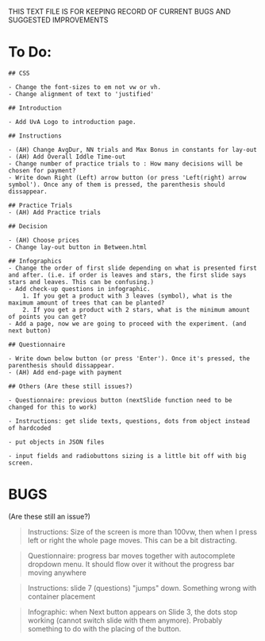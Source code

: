 THIS TEXT FILE IS FOR KEEPING RECORD OF CURRENT BUGS AND SUGGESTED IMPROVEMENTS


# To Do:

    ## CSS 

    - Change the font-sizes to em not vw or vh. 
    - Change alignment of text to 'justified'
    
    ## Introduction

    - Add UvA Logo to introduction page. 

    ## Instructions

    - (AH) Change AvgDur, NN trials and Max Bonus in constants for lay-out
    - (AH) Add Overall Iddle Time-out
    - Change number of practice trials to : How many decisions will be chosen for payment?
    - Write down Right (Left) arrow button (or press 'Left(right) arrow symbol'). Once any of them is pressed, the parenthesis should dissappear.

    ## Practice Trials
    - (AH) Add Practice trials

    ## Decision

    - (AH) Choose prices
    - Change lay-out button in Between.html

    ## Infographics
    - Change the order of first slide depending on what is presented first and after. (i.e. if order is leaves and stars, the first slide says stars and leaves. This can be confusing.)
    - Add check-up questions in infographic. 
        1. If you get a product with 3 leaves (symbol), what is the maximum amount of trees that can be planted?
        2. If you get a product with 2 stars, what is the minimum amount of points you can get?
    - Add a page, now we are going to proceed with the experiment. (and next button)

    ## Questionnaire

    - Write down below button (or press 'Enter'). Once it's pressed, the parenthesis should dissappear. 
    - (AH) Add end-page with payment

    ## Others (Are these still issues?)

    - Questionnaire: previous button (nextSlide function need to be changed for this to work)

    - Instructions: get slide texts, questions, dots from object instead of hardcoded

    - put objects in JSON files

    - input fields and radiobuttons sizing is a little bit off with big screen.  

# BUGS 

(Are these still an issue?)

> Instructions: Size of the screen is more than 100vw, then when I press left or right the whole page moves. This can be a bit distracting. 

> Questionnaire: progress bar moves together with autocomplete dropdown menu. It should flow over it without the progress bar moving anywhere

> Instructions: slide 7 (questions) "jumps" down. Something wrong with container placement

> Infographic: when Next button appears on Slide 3, the dots stop working (cannot switch slide with them anymore). Probably something to do with the placing of the button. 